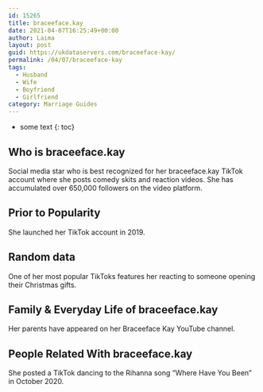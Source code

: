 ```yaml
---
id: 15265
title: braceeface.kay
date: 2021-04-07T16:25:49+00:00
author: Laima
layout: post
guid: https://ukdataservers.com/braceeface-kay/
permalink: /04/07/braceeface-kay
tags:
  - Husband
  - Wife
  - Boyfriend
  - Girlfriend
category: Marriage Guides
---
```


* some text
{: toc}


## Who is braceeface.kay
                  
                  
                  
Social media star who is best recognized for her braceeface.kay TikTok account where she posts comedy skits and reaction videos. She has accumulated over 650,000 followers on the video platform.
                  
              
            
              
            
                
                
                
## Prior to Popularity
                  
                  
                  
She launched her TikTok account in 2019. 
                  
              
            
              
            
                
                
                
## Random data
                  
                  
                  
One of her most popular TikToks features her reacting to someone opening their Christmas gifts. 
                  
              
            
              
            
                
                
                
## Family & Everyday Life of braceeface.kay
                  
                  
                  
Her parents have appeared on her Braceeface Kay YouTube channel. 
                  
              
            
              
            
                
                
                
## People Related With braceeface.kay
                  
                  
                  
She posted a TikTok dancing to the Rihanna song &#8220;Where Have You Been&#8221; in October 2020. 
                  
              
            
              
            
                
              
            
              
              
            
            
              
            
          
          
          